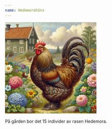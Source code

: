 ```yaml
---
name: Hedemorahöns
---
```


<img src="/img/hona.png" width="300" transform-images="avif webp 300@1,1.5,2" alt="Illustration av en Hedemorahöna">

På gården bor det 15 individer av rasen Hedemora.
